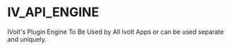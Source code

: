 # IV_API_ENGINE
IVolt's Plugin Engine To Be Used by All Ivolt Apps or can be used separate and uniquely.
